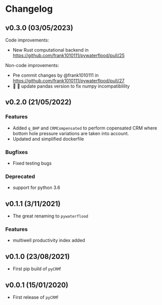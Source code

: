 # Changelog

<!--next-version-placeholder-->

## v0.3.0 (03/05/2023)

Code improvements:

- New Rust computational backend in https://github.com/frank1010111/pywaterflood/pull/25

Non-code improvements:

- Pre commit changes by @frank1010111 in https://github.com/frank1010111/pywaterflood/pull/27
- :hammer: :bug: update pandas version to fix numpy incompatiblility

## v0.2.0 (21/05/2022)

### Features

- Added `q_BHP` and `CRMCompensated` to perform copensated CRM where bottom hole
  pressure variations are taken into account.
- Updated and simplified dockerfile

### Bugfixes

- Fixed testing bugs

### Deprecated

- support for python 3.6

## v0.1.1 (3/11/2021)

- The great renaming to `pywaterflood`

### Features

- multiwell productivity index added

## v0.1.0 (23/08/2021)

- First pip build of `pyCRM`!

## v0.0.1 (15/01/2020)

- First release of `pyCRM`!
